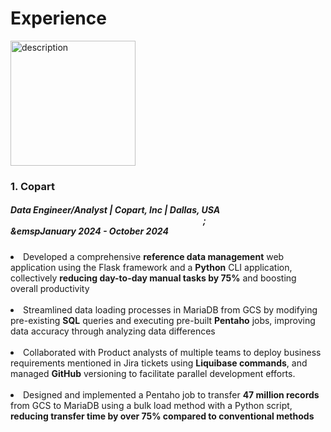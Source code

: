 # Experience

<img src="https://github.com/user-attachments/assets/b2763b20-b69f-45e2-bdb8-ba4eed9af516" alt="description" height="200">


### 1. Copart
  ##### <b>Data Engineer/Analyst | Copart, Inc | Dallas, USA &emsp;&emsp;&emsp;&emsp;&emsp;&emsp;&emsp;&emsp;&emsp;&emsp;&emsp;&emsp;&emsp;&emsp;&emsp;&emsp;&emsp;&emsp;&emsp;&emsp;&emsp;&emsp;;&emsp;&emsp;&emsp;&emsp;&emsp;&emsp;&emsp;&emsp;&emsp;&emsp;&emspJanuary 2024 - October 2024</b>
  <li>Developed a comprehensive <b>reference data management</b> web application using the Flask framework and a <b>Python</b> CLI application, collectively <b>reducing day-to-day manual tasks by 75%</b> and boosting overall productivity</li>
  </br>
<li>Streamlined data loading processes in MariaDB from GCS by modifying pre-existing <b>SQL</b> queries and executing pre-built <b>Pentaho</b> jobs, improving data accuracy through analyzing data differences</li> 
</br>
<li>Collaborated with Product analysts of multiple teams to deploy business requirements mentioned in Jira tickets using <b>Liquibase commands</b>, and managed <b>GitHub</b> versioning to facilitate parallel development efforts.</li>
</br>
<li>Designed and implemented a Pentaho job to transfer <b>47 million records</b> from GCS to MariaDB using a bulk load method with a Python script, <b>reducing transfer time by over 75% compared to conventional methods</b></li>

